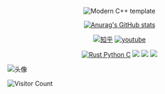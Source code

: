 <div id="title" align=center>

![Modern C++ template][github-sub-title:img]

[![Anurag's GitHub stats](https://github-readme-stats.vercel.app/api?username=it-can-bee&show_icons=true&theme=tokyonight)](https://github.com/it-can-bee)

[![知乎](https://img.shields.io/badge/%E7%9F%A5%E4%B9%8E-JeffyItweb%20-yello)]((https://www.zhihu.com/people/can-can-71-4))
[![youtube](https://img.shields.io/badge/video-YouTube-red)](https://www.youtube.com/@Jeffy-s3n)

[![Rust Python C](https://img.shields.io/badge/Rust/Python/C%20-blue)](https://www.cnblogs.com/live-passion) 
![](https://img.shields.io/badge/热爱-学习-yellow) 
![](https://img.shields.io/badge/性格-开朗-red) 
![](https://img.shields.io/badge/爱好-技术追求-red)

</div>

![头像](image/头像.jpg)

![Visitor Count](https://profile-counter.glitch.me/it-can-bee/count.svg)

[github-sub-title:img]: https://readme-typing-svg.herokuapp.com?font=Segoe+Script&center=true&lines=it-can-bee.
